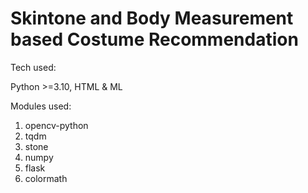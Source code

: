 # Skintone and Body Measurement based Costume Recommendation

Tech used:

Python >=3.10, HTML & ML

Modules used:

1. opencv-python
2. tqdm
3. stone
4. numpy
5. flask
6. colormath
